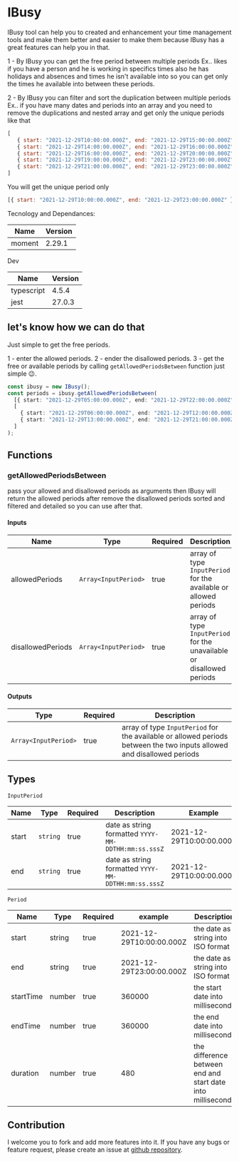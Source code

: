 # IBusy

IBusy tool can help you to created and enhancement your time management tools and make them better and easier to make them because IBusy has a great features can help you in that.

1 - By IBusy you can get the free period between multiple periods
Ex..
likes if you have a person and he is working in specifics times also he has holidays and absences and times he isn't available into so you can get only the times he available into between these periods.

2 - By IBusy you can filter and sort the duplication between multiple periods
Ex..
if you have many dates and periods into an array and you need to remove the duplications and nested array
and get only the unique periods like that

```javascript
[
   { start: "2021-12-29T10:00:00.000Z", end: "2021-12-29T15:00:00.000Z" }
   { start: "2021-12-29T14:00:00.000Z", end: "2021-12-29T16:00:00.000Z" }
   { start: "2021-12-29T16:00:00.000Z", end: "2021-12-29T20:00:00.000Z" }
   { start: "2021-12-29T19:00:00.000Z", end: "2021-12-29T23:00:00.000Z" }
   { start: "2021-12-29T21:00:00.000Z", end: "2021-12-29T23:00:00.000Z" }
]
```

You will get the unique period only

```javascript
[{ start: "2021-12-29T10:00:00.000Z", end: "2021-12-29T23:00:00.000Z" }];
```

Tecnology and Dependances:

| Name   | Version |
| ------ | ------- |
| moment | 2.29.1  |

Dev

| Name       | Version |
| ---------- | ------- |
| typescript | 4.5.4   |
| jest       | 27.0.3  |

## let's know how we can do that

Just simple to get the free periods.

1 - enter the allowed periods.
2 - ender the disallowed periods.
3 - get the free or available periods by calling `getAllowedPeriodsBetween`
 function just simple 😉.

```typescript
const ibusy = new IBusy();
const periods = ibusy.getAllowedPeriodsBetween(
  [{ start: "2021-12-29T05:00:00.000Z", end: "2021-12-29T22:00:00.000Z" }],
  [
    { start: "2021-12-29T06:00:00.000Z", end: "2021-12-29T12:00:00.000Z" },
    { start: "2021-12-29T13:00:00.000Z", end: "2021-12-29T21:00:00.000Z" }
  ]
);
```

## Functions

### getAllowedPeriodsBetween

pass your allowed and disallowed periods as arguments then IBusy will return the allowed periods after remove the disallowed periods sorted and filtered and detailed so you can use after that.

#### Inputs

| Name              | Type                 | Required | Description                                                           |
| ----------------- | -------------------- | -------- | --------------------------------------------------------------------- |
| allowedPeriods    | `Array<InputPeriod>` | true     | array of type `InputPeriod` for the available or allowed periods      |
| disallowedPeriods | `Array<InputPeriod>` | true     | array of type `InputPeriod` for the unavailable or disallowed periods |

#### Outputs

| Type                 | Required | Description                                                                                                            |
| -------------------- | -------- | ---------------------------------------------------------------------------------------------------------------------- |
| `Array<InputPeriod>` | true     | array of type `InputPeriod` for the available or allowed periods between the two inputs allowed and disallowed periods |

## Types

`InputPeriod`

| Name  | Type     | Required | Description                                         | Example                  |
| ----- | -------- | -------- | --------------------------------------------------- | ------------------------ |
| start | `string` | true     | date as string formatted `YYYY-MM-DDTHH:mm:ss.sssZ` | 2021-12-29T10:00:00.000Z |
| end   | `string` | true     | date as string formatted `YYYY-MM-DDTHH:mm:ss.sssZ` | 2021-12-29T10:00:00.000Z |

`Period`

| Name      | Type   | Required | example                  | Description                                                 |
| --------- | ------ | -------- | ------------------------ | ----------------------------------------------------------- |
| start     | string | true     | 2021-12-29T10:00:00.000Z | the date as string into ISO format                          |
| end       | string | true     | 2021-12-29T23:00:00.000Z | the date as string into ISO format                          |
| startTime | number | true     | 360000                   | the start date into milliseconds                            |
| endTime   | number | true     | 360000                   | the end date into milliseconds                              |
| duration  | number | true     | 480                      | the difference between end and start date into milliseconds |

## Contribution

I welcome you to fork and add more features into it. If you have any bugs or feature request, please create an issue at [github repository](https://github.com/mahmoudshahin1111/ibusy/issues).